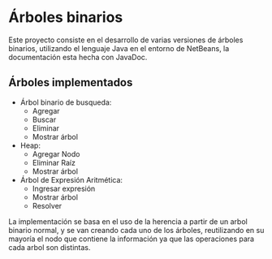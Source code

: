 <h1>Árboles binarios</h1>
Este proyecto consiste en el desarrollo de varias versiones de árboles binarios, utilizando el lenguaje Java en el entorno de NetBeans, la documentación esta hecha con JavaDoc.

<h2>Árboles implementados</h2>
<ul>
    <li> Árbol binario de busqueda: 
    <ul>
        <li>Agregar
        <li>Buscar
        <li>Eliminar
        <li>Mostrar árbol
    </ul>
    <li> Heap:
    <ul>
        <li>Agregar Nodo
        <li>Eliminar Raíz
        <li>Mostrar árbol
    </ul>
    <li> Árbol de Expresión Aritmética: 
    <ul>
        <li>Ingresar expresión
        <li>Mostrar árbol
        <li>Resolver
    </ul>
</ul>

La implementación se basa en el uso de la herencia a partir de un arbol binario normal, y se van creando cada uno de los árboles, reutilizando en su mayoría el nodo que contiene la información ya que las operaciones para cada arbol son distintas.